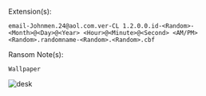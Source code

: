 Extension(s): 
```
email-Johnmen.24@aol.com.ver-CL 1.2.0.0.id-<Random>-<Month>@<Day>@<Year> <Hour>@<Minute>@<Second> <AM/PM><Random>.randomname-<Random>.<Random>.cbf
```
Ransom Note(s): 
```
Wallpaper
```
![desk](https://github.com/user-attachments/assets/8daa0fa5-735c-4a7b-b5f0-7add983e3619)

